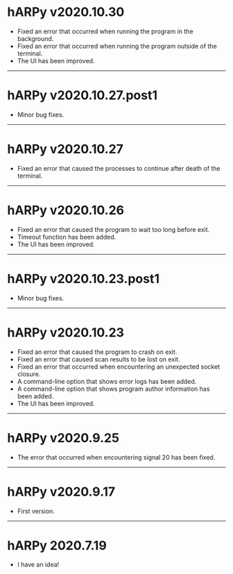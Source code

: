 # hARPy v2020.10.30

- Fixed an error that occurred when running the program in the background.
- Fixed an error that occurred when running the program outside of the terminal.
- The UI has been improved.

---

# hARPy v2020.10.27.post1

- Minor bug fixes.

---

# hARPy v2020.10.27

- Fixed an error that caused the processes to continue after death of the terminal.

---

# hARPy v2020.10.26

- Fixed an error that caused the program to wait too long before exit.
- Timeout function has been added.
- The UI has been improved.

---

# hARPy v2020.10.23.post1

- Minor bug fixes.

---

# hARPy v2020.10.23

- Fixed an error that caused the program to crash on exit.
- Fixed an error that caused scan results to be lost on exit.
- Fixed an error that occurred when encountering an unexpected socket closure.
- A command-line option that shows error logs has been added.
- A command-line option that shows program author information has been added.
- The UI has been improved.

---

# hARPy v2020.9.25

- The error that occurred when encountering signal 20 has been fixed.

---

# hARPy v2020.9.17

- First version.

---

# hARPy 2020.7.19

- I have an idea!
